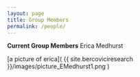 ```yaml
---
layout: page
title: Group Members
permalink: /people/
---
```


**Current Group Members**
Erica Medhurst

[a picture of erica]( {{ site.bercoviciresearch }}/images/picture_EMedhurst1.png )
